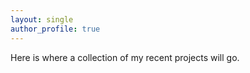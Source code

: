 ```yaml
---
layout: single
author_profile: true
---
```


Here is where a collection of my recent projects will go.
